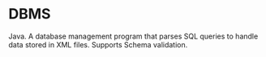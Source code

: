 # DBMS
Java. A database management program that parses SQL queries to handle data stored in XML files. Supports Schema validation.
